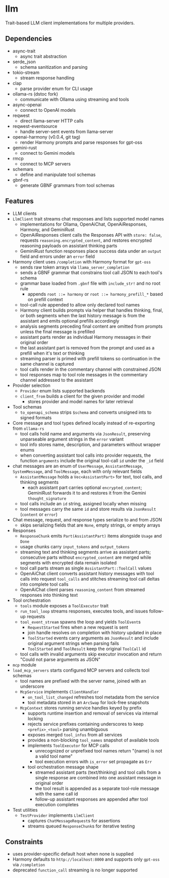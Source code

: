 # llm
Trait-based LLM client implementations for multiple providers.

## Dependencies
- async-trait
  - async trait abstraction
- serde_json
  - schema sanitization and parsing
- tokio-stream
  - stream response handling
- clap
  - parse provider enum for CLI usage
- ollama-rs (dstoc fork)
  - communicate with Ollama using streaming and tools
- async-openai
  - connect to OpenAI models
- reqwest
  - direct llama-server HTTP calls
- reqwest-eventsource
  - handle server-sent events from llama-server
- openai-harmony (v0.0.4, git tag)
  - render Harmony prompts and parse responses for gpt-oss
- gemini-rust
  - connect to Gemini models
- rmcp
  - connect to MCP servers
- schemars
  - define and manipulate tool schemas
- gbnf-rs
  - generate GBNF grammars from tool schemas

## Features
- LLM clients
- `LlmClient` trait streams chat responses and lists supported model names
  - implementations for Ollama, OpenAiChat, OpenAiResponses, Harmony, and GeminiRust
  - OpenAiResponses client calls the Responses API with `store: false`, requests `reasoning.encrypted_content`, and restores encrypted reasoning payloads on assistant thinking parts
  - GeminiRust function responses place success data under an `output` field and errors under an `error` field
- Harmony client uses `/completion` with Harmony format for `gpt-oss`
  - sends raw token arrays via `llama_server_completion`
  - sends a GBNF grammar that constrains tool call JSON to each tool's schema
  - grammar base loaded from `.gbnf` file with `include_str!` and no root rule
    - appends `root ::= harmony` or `root ::= harmony_prefill_*` based on prefill context
  - tool-call rule appended to allow only declared tool names
  - Harmony client builds prompts via helper that handles thinking, final, or both segments when the last history message is from the assistant and emits optional prefills accordingly
  - analysis segments preceding final content are omitted from prompts unless the final message is prefilled
  - assistant parts render as individual Harmony messages in their original order
  - the last assistant part is removed from the prompt and used as a prefill when it's text or thinking
  - streaming parser is primed with prefill tokens so continuation in the same channel is captured
  - tool calls render in the commentary channel with constrained JSON
  - tool responses map to tool role messages in the commentary channel addressed to the assistant
- Provider selection
  - `Provider` enum lists supported backends
  - `client_from` builds a client for the given provider and model
    - stores provider and model names for later retrieval
- Tool schemas
  - `to_openapi_schema` strips `$schema` and converts unsigned ints to signed formats
- Core message and tool types defined locally instead of re-exporting from `ollama-rs`
  - tool calls hold name and arguments via `JsonResult`, preserving unparseable argument strings in the `error` variant
  - tool info stores name, description, and parameters without wrapper enums
  - when converting assistant tool calls into provider requests, the function `arguments` include the original tool-call `id` under the `_id` field
- chat messages are an enum of `UserMessage`, `AssistantMessage`, `SystemMessage`, and `ToolMessage`, each with only relevant fields
    - `AssistantMessage` holds a `Vec<AssistantPart>` for text, tool calls, and thinking segments
      - each assistant part carries optional `encrypted_content`; GeminiRust forwards it to and restores it from the Gemini `thought_signature`
    - tool calls include an `id` string, assigned locally when missing
    - tool messages carry the same `id` and store results via `JsonResult` (`content` or `error`)
- Chat message, request, and response types serialize to and from JSON
  - skips serializing fields that are `None`, empty strings, or empty arrays
- Responses
  - `ResponseChunk` emits `Part(AssistantPart)` items alongside `Usage` and `Done`
  - usage chunks carry `input_tokens` and `output_tokens`
  - streaming text and thinking segments arrive as assistant parts; consecutive parts without `encrypted_content` are merged while segments with encrypted data remain isolated
  - tool call parts stream as single `AssistantPart::ToolCall` values
  - OpenAiChat client converts assistant history messages with tool calls into request `tool_calls` and stitches streaming tool call deltas into complete tool calls
  - OpenAiChat client parses `reasoning_content` from streamed responses into thinking text
- Tool orchestration
  - `tools` module exposes a `ToolExecutor` trait
  - `run_tool_loop` streams responses, executes tools, and issues follow-up requests
  - `tool_event_stream` spawns the loop and yields `ToolEvent`s
    - `RequestStarted` fires when a new request is sent
    - join handle resolves on completion with history updated in place
    - `ToolStarted` events carry arguments as `JsonResult` and include original argument strings when parsing fails
    - `ToolStarted` and `ToolResult` keep the original `ToolCall` id
  - tool calls with invalid arguments skip executor invocation and return "Could not parse arguments as JSON"
- `mcp` module
- `load_mcp_servers` starts configured MCP servers and collects tool schemas
  - tool names are prefixed with the server name, joined with an underscore
  - `McpService` implements `ClientHandler`
    - `on_tool_list_changed` refreshes tool metadata from the service
    - tool metadata stored in an `ArcSwap` for lock-free snapshots
  - `McpContext` stores running service handles keyed by prefix
    - supports runtime insertion and removal of services via internal locking
    - rejects service prefixes containing underscores to keep `<prefix>_<tool>` parsing unambiguous
    - exposes merged `tool_infos` from all services
    - provides a non-blocking `tool_names` snapshot of available tools
    - implements `ToolExecutor` for MCP calls
      - unrecognized or unprefixed tool names return "{name} is not a valid tool name"
      - tool execution errors with `is_error` set propagate as `Err`
    - tool orchestration message shape
      - streamed assistant parts (text/thinking) and tool calls from a single response are combined into one assistant message in original order
      - the tool result is appended as a separate tool-role message with the same call id
      - follow-up assistant responses are appended after tool execution completes
- Test utilities
  - `TestProvider` implements `LlmClient`
    - captures `ChatMessageRequest`s for assertions
    - streams queued `ResponseChunk`s for iterative testing

## Constraints
- uses provider-specific default host when none is supplied
- Harmony defaults to `http://localhost:8000` and supports only `gpt-oss` via `/completion`
- deprecated `function_call` streaming is no longer supported
